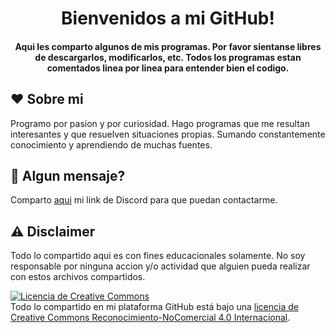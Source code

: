 <h1 align="center">
  Bienvenidos a mi GitHub!
</h1>

<h4 align="center">
  Aqui les comparto algunos de mis programas. Por favor sientanse libres de descargarlos, modificarlos, etc.
  Todos los programas estan comentados linea por linea para entender bien el codigo.
</h4>

## ❤️ Sobre mi
Programo por pasion y por curiosidad. Hago programas que me resultan interesantes y que resuelven situaciones propias.
Sumando constantemente conocimiento y aprendiendo de muchas fuentes.

## 💌 Algun mensaje?
Comparto [aqui](https://discordapp.com/users/NicoAlma#7687) mi link de Discord para que puedan contactarme.


## ⚠️ Disclaimer
Todo lo compartido aqui es con fines educacionales solamente. No soy responsable por ninguna accion y/o actividad que alguien pueda realizar con estos archivos compartidos.
<br>

<a rel="license" href="http://creativecommons.org/licenses/by-nc/4.0/"><img alt="Licencia de Creative Commons" style="border-width:0" src="https://i.creativecommons.org/l/by-nc/4.0/88x31.png" /></a><br />Todo lo compartido en mi plataforma GitHub está bajo una <a rel="license" href="http://creativecommons.org/licenses/by-nc/4.0/">licencia de Creative Commons Reconocimiento-NoComercial 4.0 Internacional</a>.